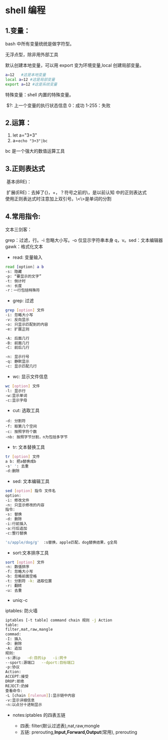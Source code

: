 # shell 编程

## 1.变量：

bash 中所有变量统统是做字符型。

无浮点型，除非用外部工具

默认创建本地变量，可以用 export 变为环境变量,local 创建局部变量。

```bash
a=12   #这是本地变量
local a=12 #这是局部变量
export a=12 #这是系统变量
```

特殊变量：shell 内置的特殊变量。

​ $?: 上一个变量的执行状态信息 0：成功 1-255：失败

## 2.运算：

1. let a="3+3"
2. a=`echo "3+3"|bc`

bc 是一个强大的数值运算工具

## 3.正则表达式

​ 基本(BRE)：

​ 扩展(ERE)：去掉了{}，+，？符号之前的\，是以前认知 中的正则表达式  
使用正则表达式时注意加上双引号。\\<\\>是单词的分割

## 4.常用指令:

文本三剑客：

​grep：过滤，行。-i 忽略大小写。-o 仅显示字符串本身 q，v。
​sed：文本编辑器
​gawk：格式化文本

- read: 变量输入

```sh
read [option] a b
-s: 隐藏
-p: “要显示的文字”
-t: 倒计时
-n: 长度
-r：一行包括特殊符
```

- grep: 过滤

```sh
grep [option] 文件
-i: 忽略大小写
-v: 反向显示
-o: 只显示匹配到的内容
-e: 扩展正则

-A: 后面几行
-B: 前面几行
-C: 前后几行

-n: 显示行号
-q: 静默显示
-c: 显示匹配几行
```

- wc: 显示文件信息

```sh
wc [option] 文件
-l: 显示行
-w:显示单词
-c:显示字母
```

- cut: 选取工具

```
-d: 分割符
-f: 取第几个空间
-c: 按照字符个数
-nb: 按照字节分割，n为包括多字节
```

- tr: 文本替换工具

```sh
tr [option] 文件
a b: 把a替换成b
-s' ': 去重
-d:删除
```

- sed: 文本编辑工具

```sh
sed [option] 指令 文件名
option:
-i: 修改文件
-n: 只显示修改的内容
指令:
-s: 替换
-d: 删除
-i:行前插入
-a:行后追加
-c:整行替换

's/apple/dog/g'  :s替换，apple匹配，dog替换结果，g全局

```

- sort:文本排序工具

```sh
sort [option] 文件
-n: 数值排序
-f: 忽略大小写
-b: 忽略前面空格
-t: 分割符 -k: 选取位置
-r: 翻转
-u: 去重
```

- uniq:-c

iptables: 防火墙

```sh
iptables [-t table] command chain 规则 -j Action
table:
filter,mat,raw,mangle
commad:
-I: 插入
-D: 删除
-A: 追加
规则:
-s:源ip   -d:目的ip   -i:网卡
--sport:源端口   --dport:目标端口
-p:协议
Action:
ACCEPT:接受
DROP:拒绝
REJECT:扔掉
查看命令:
-L [chain [rulenum]]:显示链中内容
-v:显示详细信息
-n:以点分十进制显示
```

- notes:iptables 的四表五链

  - 四表: filter(默认过滤表),nat,raw,mongle
  - 五链: prerouting,**Input,Forward,Output**(常用), prerouting
